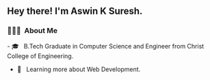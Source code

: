 

<h2> Hey there! I'm Aswin K Suresh.</h2>


<h3> 👨🏻‍💻 &nbsp;About Me </h3>
- 🎓 &nbsp; B.Tech Graduate in Computer Science and Engineer from Christ College of Engineering.


- 🌱 &nbsp; Learning more about Web Development.
</h3>

